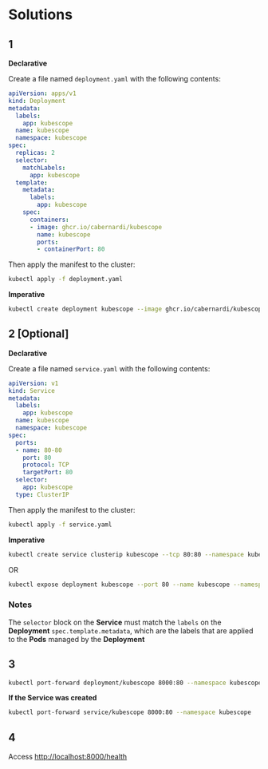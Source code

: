# Solutions

## 1

**Declarative**

Create a file named `deployment.yaml` with the following contents:

```yaml
apiVersion: apps/v1
kind: Deployment
metadata:
  labels:
    app: kubescope
  name: kubescope
  namespace: kubescope
spec:
  replicas: 2
  selector:
    matchLabels:
      app: kubescope
  template:
    metadata:
      labels:
        app: kubescope
    spec:
      containers:
      - image: ghcr.io/cabernardi/kubescope
        name: kubescope
        ports:
        - containerPort: 80
```

Then apply the manifest to the cluster:
```bash
kubectl apply -f deployment.yaml
```

**Imperative**

```bash
kubectl create deployment kubescope --image ghcr.io/cabernardi/kubescope --port 80 --replicas 2 --namespace kubescope
```

## 2 [Optional]

**Declarative**

Create a file named `service.yaml` with the following contents:
```yaml
apiVersion: v1
kind: Service
metadata:
  labels:
    app: kubescope
  name: kubescope
  namespace: kubescope
spec:
  ports:
  - name: 80-80
    port: 80
    protocol: TCP
    targetPort: 80
  selector:
    app: kubescope
  type: ClusterIP
```

Then apply the manifest to the cluster:
```bash
kubectl apply -f service.yaml
```

**Imperative**

```bash
kubectl create service clusterip kubescope --tcp 80:80 --namespace kubescope
```

OR

```bash
kubectl expose deployment kubescope --port 80 --name kubescope --namespace kubescope
```

### Notes

The `selector` block on the **Service** must match the `labels` on the **Deployment** `spec.template.metadata`, which are the labels that are applied to the **Pods** managed by the **Deployment**

## 3

```bash
kubectl port-forward deployment/kubescope 8000:80 --namespace kubescope
```

**If the Service was created**
```bash
kubectl port-forward service/kubescope 8000:80 --namespace kubescope
```

## 4

Access [http://localhost:8000/health](http://localhost:8000/health)
